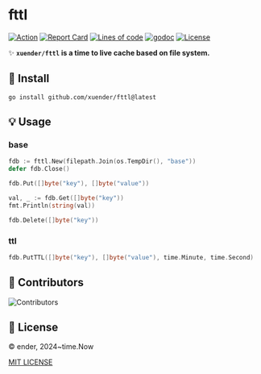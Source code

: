 # fttl

[![Action][action-svg]][action-url]
[![Report Card][goreport-svg]][goreport-url]
[![Lines of code][lines-svg]][lines-url]
[![godoc][godoc-svg]][godoc-url]
[![License][license-svg]][license-url]

✨ **`xuender/fttl` is a time to live cache based on file system.**

## 🚀 Install

```shell
go install github.com/xuender/fttl@latest
```

## 💡 Usage

### base

```go
fdb := fttl.New(filepath.Join(os.TempDir(), "base"))
defer fdb.Close()

fdb.Put([]byte("key"), []byte("value"))

val, _ := fdb.Get([]byte("key"))
fmt.Println(string(val))

fdb.Delete([]byte("key"))
```

### ttl

```go
fdb.PutTTL([]byte("key"), []byte("value"), time.Minute, time.Second)
```

## 👤 Contributors

![Contributors][contributors-svg]

## 📝 License

© ender, 2024~time.Now

[MIT LICENSE][license-url]

[action-url]: https://github.com/xuender/fttl/actions
[action-svg]: https://github.com/xuender/fttl/workflows/Go/badge.svg

[goreport-url]: https://goreportcard.com/report/github.com/xuender/fttl
[goreport-svg]: https://goreportcard.com/badge/github.com/xuender/fttl

[godoc-url]: https://godoc.org/github.com/xuender/fttl
[godoc-svg]: https://godoc.org/github.com/xuender/fttl?status.svg

[license-url]: https://github.com/xuender/fttl/blob/master/LICENSE
[license-svg]: https://img.shields.io/badge/license-MIT-blue.svg

[contributors-svg]: https://contrib.rocks/image?repo=xuender/fttl

[lines-svg]: https://sloc.xyz/github/xuender/fttl
[lines-url]: https://github.com/boyter/scc

